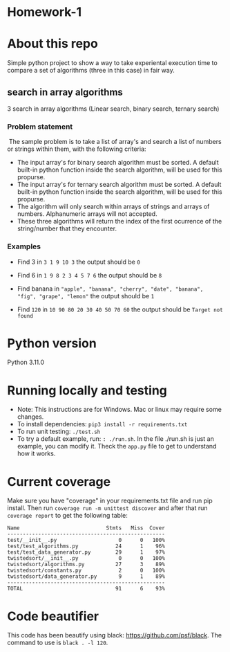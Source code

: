 # Homework-1
# About this repo

Simple python project to show a way to take experiental execution time to compare a set of algorithms (three in this case) in fair way.

## search in array algorithms

3 search in array algorithms (Linear search, binary search, ternary search)

### Problem statement
​
The sample problem is to take a list of array's and search a list of numbers or strings within them, with  the following criteria:

* The input array's for binary search algorithm must be sorted. A default built-in python function inside the search algorithm, will be used for this propurse.
* The input array's for ternary search algorithm must be sorted. A default built-in python function inside the search algorithm, will be used for this propurse.
* The algorithm will only search within arrays of strings and arrays of numbers.  Alphanumeric arrays will not accepted. 
* These three algorithms will return the index of the first ocurrence of the string/number that they encounter. 

### Examples

* Find 3 in  `3 1 9 10 3` the output should be `0`

* Find 6 in  `1 9 8 2 3 4 5 7 6` the output should be `8`

* Find banana in  `"apple", "banana", "cherry", "date", "banana", "fig", "grape", "lemon"` the output should be `1`

* Find `120` in `10 90 80 20 30 40 50 70 60` the output should be `Target not found`


# Python version
Python 3.11.0
​
# Running locally and testing

* Note: This instructions are for Windows. Mac or linux may require some changes. 
* To install dependencies: `pip3 install -r requirements.txt`
* To run unit testing: `./test.sh`
* To try a default example, run: `: ./run.sh`. In the file ./run.sh is just an example, you can modify it. Theck the `app.py` file to get to understand how it works.

# Current coverage

Make sure you have "coverage" in your requirements.txt file and run pip install. Then run `coverage run -m unittest discover` and after that run `coverage report` to get the following table:

```
Name                            Stmts   Miss  Cover
---------------------------------------------------
test/__init__.py                    0      0   100%
test/test_algorithms.py            24      1    96%
test/test_data_generator.py        29      1    97%
twistedsort/__init__.py             0      0   100%
twistedsort/algorithms.py          27      3    89%
twistedsort/constants.py            2      0   100%
twistedsort/data_generator.py       9      1    89%
---------------------------------------------------
TOTAL                              91      6    93%
```

# Code beautifier
This code has been beautify using black: https://github.com/psf/black. 
The command to use is `black . -l 120`.
